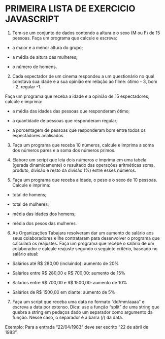 # PRIMEIRA LISTA DE EXERCICIO JAVASCRIPT

1. Tem-se um conjunto de dados contendo a altura e o sexo (M ou F) de 15 pessoas. Faça um programa que calcule e escreva:

- a maior e a menor altura do grupo;

- a média de altura das mulheres;

- o número de homens.

2. Cada espectador de um cinema respondeu a um questionário no qual constava sua idade e a sua opinião em relação ao filme: ótimo - 3, bom - 2, regular -1.

Faça um programa que receba a idade e a opinião de 15 espectadores, calcule e imprima:

- a média das idades das pessoas que responderam ótimo;

- a quantidade de pessoas que responderam regular;

- a porcentagem de pessoas que responderam bom entre todos os espectadores analisados.

3. Faça um programa que receba 10 números, calcule e imprima a soma dos números pares e a soma dos números primos.

4. Elabore um script que leia dois números e imprima em uma tabela (gerada dinamicamente) o resultado das operações aritméticas soma, produto, divisão e resto da divisão (%) entre esses números.

5. Faça um programa que receba a idade, o peso e o sexo de 10 pessoas. Calcule e imprima:

- total de homens;

- total de mulheres;

- média das idades dos homens;

- média dos pesos das mulheres.

6. As Organizações Tabajara resolveram dar um aumento de salário aos seus colaboradores e lhe contrataram para desenvolver o programa que calculará os reajustes. Faça um programa que recebe o salário de um colaborador e calcule reajuste segundo o seguinte critério, baseado no salário atual:

- Salários até R$ 280,00 (incluindo): aumento de 20%

- Salários entre R$ 280,00 e R$ 700,00: aumento de 15%

- Salários entre R$ 700,00 e R$ 1500,00: aumento de 10%

- Salários de R$ 1500,00 em diante: aumento de 5%

7. Faça um script que receba uma data no formato “dd/mm/aaaa” e escreva a data por extenso. Dica: use a função “split” de uma string que quebra a string em pedaços dado um separador como argumento da função. Nesse caso, o separador é a barra (/) da data.

Exemplo: Para a entrada “22/04/1983” deve ser escrito “22 de abril de 1983”.
